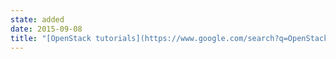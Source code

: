 ```yaml
---
state: added
date: 2015-09-08
title: "[OpenStack tutorials](https://www.google.com/search?q=OpenStack+tutorial&ie=utf-8&oe=utf-8)"
---
```

